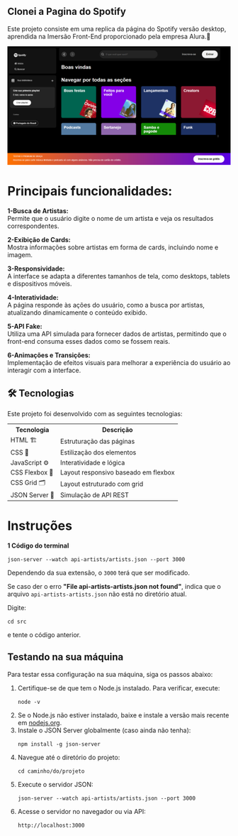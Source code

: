 ## Clonei a Pagina do Spotify 
Este projeto consiste em uma replica da página do Spotify versão desktop, 
 aprendida na Imersão Front-End proporcionado pela empresa Alura.💙
<div align="center">
  <a href="https://git.io/typing-svg">
    <img src="https://github.com/pauloandresdf/spotify-clone/blob/main/src/assets/img/print.png" />
  </a>
</div>
<div>
 <h1><strong>Principais funcionalidades:</strong></h1>
<p><strong>1-Busca de Artistas:</strong> <br> Permite que o usuário digite o nome de um artista e veja os resultados correspondentes.</p>
<p><strong>2-Exibição de Cards:</strong> <br>Mostra informações sobre artistas em forma de cards, incluindo nome e imagem.</p>
<p><strong>3-Responsividade:</strong> <br>A interface se adapta a diferentes tamanhos de tela, como desktops, tablets e dispositivos móveis.</p>
<p><strong>4-Interatividade:</strong> <br>A página responde às ações do usuário, como a busca por artistas, atualizando dinamicamente o conteúdo exibido.</p>
<p><strong>5-API Fake:</strong> <br>Utiliza uma API simulada para fornecer dados de artistas, permitindo que o front-end consuma esses dados como se fossem reais.</p>
<p><strong>6-Animações e Transições:</strong> <br>Implementação de efeitos visuais para melhorar a experiência do usuário ao interagir com a interface.</p>
</div>
<h2>🛠 Tecnologias</h2>
    <p>Este projeto foi desenvolvido com as seguintes tecnologias:</p>
    <table>
        <tr>
            <th>Tecnologia</th>
            <th>Descrição</th>
        </tr>
        <tr>
            <td>HTML 🏗️</td>
            <td>Estruturação das páginas</td>
        </tr>
        <tr>
            <td>CSS 🎨</td>
            <td>Estilização dos elementos</td>
        </tr>
        <tr>
            <td>JavaScript ⚙️</td>
            <td>Interatividade e lógica</td>
        </tr>
        <tr>
            <td>CSS Flexbox 📏</td>
            <td>Layout responsivo baseado em flexbox</td>
        </tr>
        <tr>
            <td>CSS Grid 🗂️</td>
            <td>Layout estruturado com grid</td>
        </tr>
        <tr>
            <td>JSON Server 📡</td>
            <td>Simulação de API REST</td>
        </tr>
    </table>
</head>
<body>
    <h1>Instruções</h1>
    <p><strong>1 Código do terminal</strong></p>
    <pre><code>json-server --watch api-artists/artists.json --port 3000</code></pre>
    <p>Dependendo da sua extensão, o <code>3000</code> terá que ser modificado.</p>
    <p>Se caso der o erro <strong>"File api-artists-artists.json not found"</strong>, indica que o arquivo <code>api-artists-artists.json</code> não está no diretório atual.</p>
    <p>Digite:</p>
    <pre><code>cd src</code></pre>
    <p>e tente o código anterior.</p>
    <h2>Testando na sua máquina</h2>
    <p>Para testar essa configuração na sua máquina, siga os passos abaixo:</p>
    <ol>
        <li>Certifique-se de que tem o Node.js instalado. Para verificar, execute:</li>
        <pre><code>node -v</code></pre>
        <li>Se o Node.js não estiver instalado, baixe e instale a versão mais recente em <a href="https://nodejs.org/">nodejs.org</a>.</li>
        <li>Instale o JSON Server globalmente (caso ainda não tenha):</li>
        <pre><code>npm install -g json-server</code></pre>
        <li>Navegue até o diretório do projeto:</li>
        <pre><code>cd caminho/do/projeto</code></pre>
        <li>Execute o servidor JSON:</li>
        <pre><code>json-server --watch api-artists/artists.json --port 3000</code></pre>
        <li>Acesse o servidor no navegador ou via API:</li>
        <pre><code>http://localhost:3000</code></pre>
    </ol>
    
